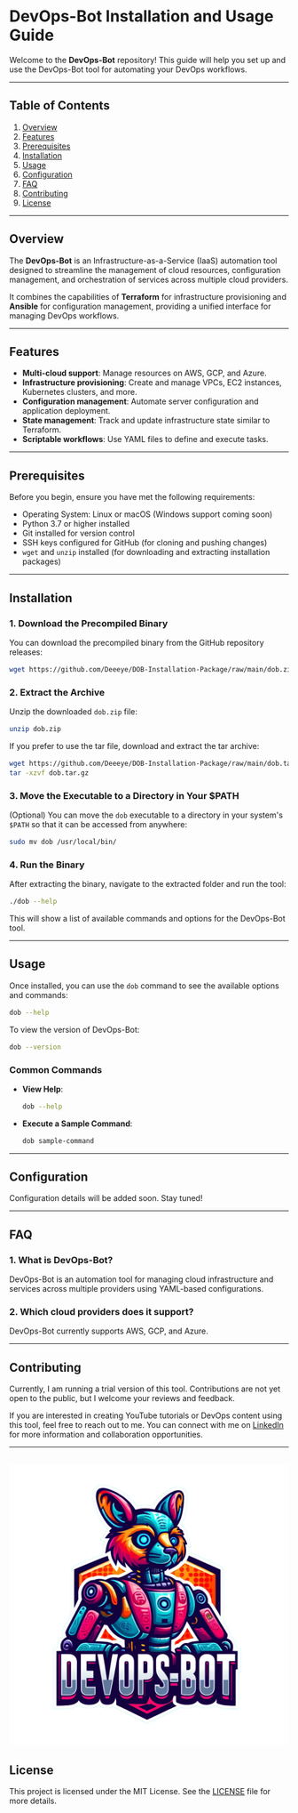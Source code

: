 # **DevOps-Bot Installation and Usage Guide**

Welcome to the **DevOps-Bot** repository! This guide will help you set up and use the DevOps-Bot tool for automating your DevOps workflows.

---

## **Table of Contents**
1. [Overview](#overview)
2. [Features](#features)
3. [Prerequisites](#prerequisites)
4. [Installation](#installation)
5. [Usage](#usage)
6. [Configuration](#configuration)
7. [FAQ](#faq)
8. [Contributing](#contributing)
9. [License](#license)

---

## **Overview**
The **DevOps-Bot** is an Infrastructure-as-a-Service (IaaS) automation tool designed to streamline the management of cloud resources, configuration management, and orchestration of services across multiple cloud providers.

It combines the capabilities of **Terraform** for infrastructure provisioning and **Ansible** for configuration management, providing a unified interface for managing DevOps workflows.

---

## **Features**
- **Multi-cloud support**: Manage resources on AWS, GCP, and Azure.
- **Infrastructure provisioning**: Create and manage VPCs, EC2 instances, Kubernetes clusters, and more.
- **Configuration management**: Automate server configuration and application deployment.
- **State management**: Track and update infrastructure state similar to Terraform.
- **Scriptable workflows**: Use YAML files to define and execute tasks.

---

## **Prerequisites**
Before you begin, ensure you have met the following requirements:

- Operating System: Linux or macOS (Windows support coming soon)
- Python 3.7 or higher installed
- Git installed for version control
- SSH keys configured for GitHub (for cloning and pushing changes)
- `wget` and `unzip` installed (for downloading and extracting installation packages)

---

## **Installation**

### 1. **Download the Precompiled Binary**
You can download the precompiled binary from the GitHub repository releases:

```bash
wget https://github.com/Deeeye/DOB-Installation-Package/raw/main/dob.zip -O dob.zip
```

### 2. **Extract the Archive**
Unzip the downloaded `dob.zip` file:

```bash
unzip dob.zip
```

If you prefer to use the tar file, download and extract the tar archive:

```bash
wget https://github.com/Deeeye/DOB-Installation-Package/raw/main/dob.tar.gz -O dob.tar.gz
tar -xzvf dob.tar.gz
```

### 3. **Move the Executable to a Directory in Your $PATH**
(Optional) You can move the `dob` executable to a directory in your system's `$PATH` so that it can be accessed from anywhere:

```bash
sudo mv dob /usr/local/bin/
```

### 4. **Run the Binary**
After extracting the binary, navigate to the extracted folder and run the tool:

```bash
./dob --help
```

This will show a list of available commands and options for the DevOps-Bot tool.

---

## **Usage**
Once installed, you can use the `dob` command to see the available options and commands:

```bash
dob --help
```

To view the version of DevOps-Bot:

```bash
dob --version
```

### **Common Commands**

- **View Help**:

  ```bash
  dob --help
  ```

- **Execute a Sample Command**:

  ```bash
  dob sample-command
  ```

---

## **Configuration**
Configuration details will be added soon. Stay tuned!

---

## **FAQ**
### 1. **What is DevOps-Bot?**
DevOps-Bot is an automation tool for managing cloud infrastructure and services across multiple providers using YAML-based configurations.

### 2. **Which cloud providers does it support?**
DevOps-Bot currently supports AWS, GCP, and Azure.

---

## **Contributing**
Currently, I am running a trial version of this tool. Contributions are not yet open to the public, but I welcome your reviews and feedback. 

If you are interested in creating YouTube tutorials or DevOps content using this tool, feel free to reach out to me. You can connect with me on [LinkedIn](https://www.linkedin.com/) for more information and collaboration opportunities.

---
![dob-logo](IMG_2055.png)
---

## **License**
This project is licensed under the MIT License. See the [LICENSE](LICENSE) file for more details.




